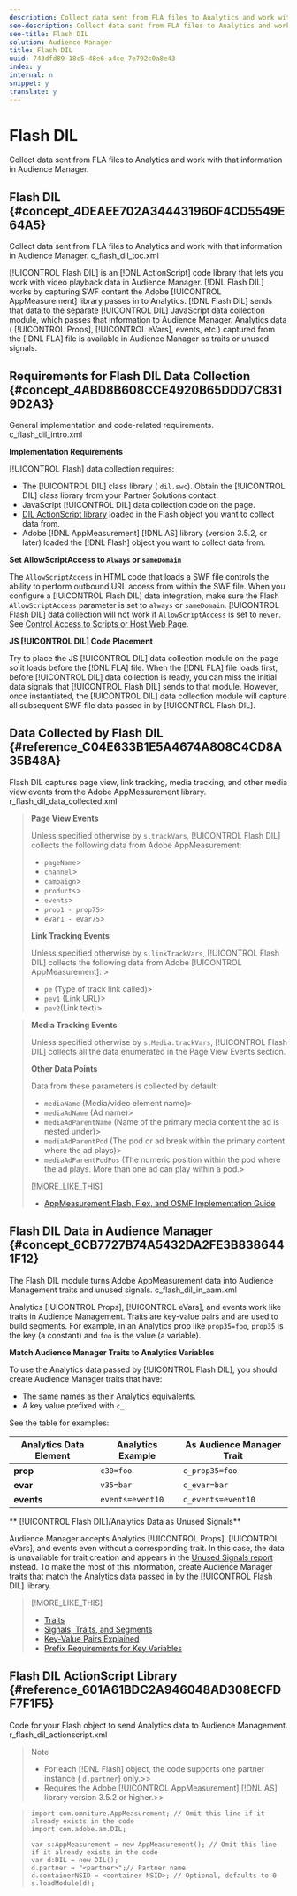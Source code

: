 ```yaml
---
description: Collect data sent from FLA files to Analytics and work with that information in Audience Manager.
seo-description: Collect data sent from FLA files to Analytics and work with that information in Audience Manager.
seo-title: Flash DIL
solution: Audience Manager
title: Flash DIL
uuid: 743dfd89-18c5-48e6-a4ce-7e792c0a8e43
index: y
internal: n
snippet: y
translate: y
---
```


# Flash DIL

Collect data sent from FLA files to Analytics and work with that information in Audience Manager.

## <wintitle> Flash DIL </wintitle> {#concept_4DEAEE702A344431960F4CD5549E64A5}

Collect data sent from FLA files to Analytics and work with that information in Audience Manager. 
<draft-comment otherprops="merge">
  c_flash_dil_toc.xml 
</draft-comment>



[!UICONTROL Flash DIL] is an [!DNL ActionScript] code library that lets you work with video playback data in Audience Manager. [!DNL Flash DIL] works by capturing SWF content the Adobe [!UICONTROL AppMeasurement] library passes in to Analytics. [!DNL Flash DIL] sends that data to the separate [!UICONTROL DIL] JavaScript data collection module, which passes that information to Audience Manager. Analytics data ( [!UICONTROL Props], [!UICONTROL eVars], events, etc.) captured from the [!DNL FLA] file is available in Audience Manager as traits or unused signals. 

## Requirements for <wintitle> Flash DIL </wintitle> Data Collection {#concept_4ABD8B608CCE4920B65DDD7C8319D2A3}

General implementation and code-related requirements. 
<draft-comment otherprops="merge">
  c_flash_dil_intro.xml 
</draft-comment>



**Implementation Requirements** 


[!UICONTROL Flash] data collection requires: 
* The [!UICONTROL DIL] class library ( `dil.swc`). Obtain the [!UICONTROL DIL] class library from your Partner Solutions contact.
* JavaScript [!UICONTROL DIL] data collection code on the page.
* [DIL ActionScript library](../c_dil/dil-flash.md#reference_601A61BDC2A946048AD308ECFDF7F1F5) loaded in the Flash object you want to collect data from.
* Adobe [!DNL AppMeasurement] [!DNL AS] library (version 3.5.2, or later) loaded the [!DNL Flash] object you want to collect data from.





**Set AllowScriptAccess to `Always` or `sameDomain`** 


The `AllowScriptAccess` in HTML code that loads a SWF file controls the ability to perform outbound URL access from within the SWF file. When you configure a [!UICONTROL Flash DIL] data integration, make sure the Flash `AllowScriptAccess` parameter is set to `always` or `sameDomain`. [!UICONTROL Flash DIL] data collection will not work if `AllowScriptAccess` is set to `never`. See [Control Access to Scripts or Host Web Page](http://helpx.adobe.com/flash/kb/control-access-scripts-host-web.html). 


**JS [!UICONTROL DIL] Code Placement** 


Try to place the JS [!UICONTROL DIL] data collection module on the page so it loads before the [!DNL FLA] file. When the [!DNL FLA] file loads first, before [!UICONTROL DIL] data collection is ready, you can miss the initial data signals that [!UICONTROL Flash DIL] sends to that module. However, once instantiated, the [!UICONTROL DIL] data collection module will capture all subsequent SWF file data passed in by [!UICONTROL Flash DIL]. 

## Data Collected by <wintitle> Flash DIL </wintitle> {#reference_C04E633B1E5A4674A808C4CD8A35B48A}

<wintitle>
  Flash DIL 
</wintitle> captures page view, link tracking, media tracking, and other media view events from the Adobe 
<wintitle>
  AppMeasurement 
</wintitle> library. 
<draft-comment otherprops="merge">
  r_flash_dil_data_collected.xml 
</draft-comment>


>
>
>**Page View Events** 
>
>
>Unless specified otherwise by `s.trackVars`, [!UICONTROL Flash DIL] collects the following data from Adobe AppMeasurement: 
>
>* `pageName`>
>* `channel`>
>* `campaign`>
>* `products`>
>* `events`>
>* `prop1 - prop75`>
>* `eVar1 - eVar75`>
>
>
>
>
>**Link Tracking Events** 
>
>
>Unless specified otherwise by `s.linkTrackVars`, [!UICONTROL Flash DIL] collects the following data from Adobe [!UICONTROL AppMeasurement]: >
>* `pe` (Type of track link called)>
>* `pev1` (Link URL)>
>* `pev2`(Link text)>
>
>

>
>
>**Media Tracking Events** 
>
>
>Unless specified otherwise by `s.Media.trackVars`, [!UICONTROL Flash DIL] collects all the data enumerated in the Page View Events section. 
>
>
>**Other Data Points** 
>
>
>Data from these parameters is collected by default: 
>
>* `mediaName` (Media/video element name)>
>* `mediaAdName` (Ad name)>
>* `mediaAdParentName` (Name of the primary media content the ad is nested under)>
>* `mediaAdParentPod` (The pod or ad break within the primary content where the ad plays)>
>* `mediaAdParentPodPos` (The numeric position within the pod where the ad plays. More than one ad can play within a pod.>
>
>
>[!MORE_LIKE_THIS]
>
>* [AppMeasurement Flash, Flex, and OSMF Implementation Guide](https://marketing.adobe.com/resources/help/en_US/sc/appmeasurement/flash/)

## <wintitle> Flash DIL </wintitle> Data in Audience Manager {#concept_6CB7727B74A5432DA2FE3B8386441F12}

The 
<wintitle>
  Flash DIL 
</wintitle> module turns Adobe AppMeasurement data into Audience Management traits and unused signals. 
<draft-comment otherprops="merge">
  c_flash_dil_in_aam.xml 
</draft-comment>



Analytics [!UICONTROL Props], [!UICONTROL eVars], and events work like traits in Audience Management. Traits are key-value pairs and are used to build segments. For example, in an Analytics prop like `prop35=foo`, `prop35` is the key (a constant) and `foo` is the value (a variable). 


**Match Audience Manager Traits to Analytics Variables** 


To use the Analytics data passed by [!UICONTROL Flash DIL], you should create Audience Manager traits that have: 
* The same names as their Analytics equivalents.
* A key value prefixed with `c_`.





See the table for examples: 

|  Analytics Data Element  | Analytics Example  | As Audience Manager Trait  |
|---|---|---|
|  **prop** | `c30=foo`  | `c_prop35=foo`  |
|  **evar** | `v35=bar`  | `c_evar=bar`  |
|  **events** | `events=event10`  | `c_events=event10`  |



** [!UICONTROL Flash DIL]/Analytics Data as Unused Signals** 


Audience Manager accepts Analytics [!UICONTROL Props], [!UICONTROL eVars], and events even without a corresponding trait. In this case, the data is unavailable for trait creation and appears in the [Unused Signals report](../reporting/dynamic-reports/unused-signals.md#concept_D3A6A3AD84AE47589699A13A8F971BE0) instead. To make the most of this information, create Audience Manager traits that match the Analytics data passed in by the [!UICONTROL Flash DIL] library. 
>[!MORE_LIKE_THIS]
>
>* [Traits](traits.md#concept_422CE72B2125457B8C2954BF06102332)
>* [Signals, Traits, and Segments](signal-trait-segment.md#concept_7550A48FE3F1415FACF0E077CFAB155F)
>* [Key-Value Pairs Explained](key-value-pairs-explained.md#concept_E4236E003076483AA939791FE2492B49)
>* [Prefix Requirements for Key Variables](trait-variable-prefixes.md#reference_E6F1E4257F664FC2A797C406BF147ABC)

## <wintitle> Flash DIL </wintitle> <keyword> ActionScript </keyword> Library {#reference_601A61BDC2A946048AD308ECFDF7F1F5}

Code for your 
<keyword>
  Flash 
</keyword> object to send Analytics data to Audience Management. 
<draft-comment otherprops="merge">
  r_flash_dil_actionscript.xml 
</draft-comment>



>>[!NOTE]
>>
>>
>>* For each [!DNL Flash] object, the code supports one partner instance ( `d.partner`) only.>>
>>* Requires the Adobe [!UICONTROL AppMeasurement] [!DNL AS] library version 3.5.2 or higher.>>
>>
>>

>
>
>
>```js>
>import com.omniture.AppMeasurement; // Omit this line if it already exists in the code 
>import com.adobe.am.DIL; 
>  
>var s:AppMeasurement = new AppMeasurement(); // Omit this line if it already exists in the code 
>var d:DIL = new DIL(); 
>d.partner = "<partner>";// Partner name 
>d.containerNSID = <container NSID>; // Optional, defaults to 0 
>s.loadModule(d);
>```

